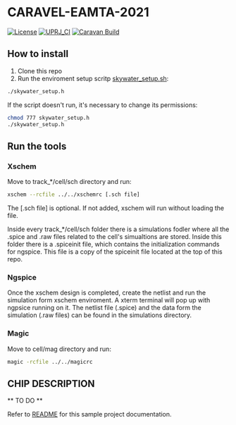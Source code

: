 # CARAVEL-EAMTA-2021

[![License](https://img.shields.io/badge/License-Apache%202.0-blue.svg)](https://opensource.org/licenses/Apache-2.0) [![UPRJ_CI](https://github.com/efabless/caravel_user_project_analog/actions/workflows/user_project_ci.yml/badge.svg)](https://github.com/efabless/caravel_user_project_analog/actions/workflows/user_project_ci.yml) [![Caravan Build](https://github.com/efabless/caravel_user_project_analog/actions/workflows/caravan_build.yml/badge.svg)](https://github.com/efabless/caravel_user_project_analog/actions/workflows/caravan_build.yml)

## How to install
1. Clone this repo
2. Run the enviroment setup scritp [skywater_setup.sh](skywater_setup.sh):

```bash
./skywater_setup.h
```

If the script doesn't run, it's necessary to change its permissions:

```bash
chmod 777 skywater_setup.h
./skywater_setup.h
```

## Run the tools
### Xschem
Move to track_*/cell/sch directory and run:

```bash
xschem --rcfile ../../xschemrc [.sch file]
```
The [.sch file] is optional. If not added, xschem will run without loading the file.

Inside every track_*/cell/sch folder there is a simulations fodler where all the .spice and .raw files related to the cell's simualtions are stored. Inside this folder there is a .spiceinit file, which contains the initialization commands for ngspice. This file is a copy of the spiceinit file located at the top of this repo.

### Ngspice
Once the xschem design is completed, create the netlist and run the simulation form xschem enviroment. A xterm terminal will pop up with ngpsice running on it.
The netlist file (.spice) and the data form the simulation (.raw files) can be found in the simulations directory.

### Magic
Move to cell/mag directory and run:
```bash
magic -rcfile ../../magicrc
```

## CHIP DESCRIPTION
** TO DO **

Refer to [README](docs/source/index.rst) for this sample project documentation. 
